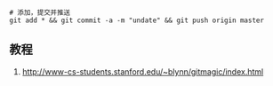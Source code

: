 
```
# 添加，提交并推送
git add * && git commit -a -m "undate" && git push origin master
```
## 教程

1. http://www-cs-students.stanford.edu/~blynn/gitmagic/index.html